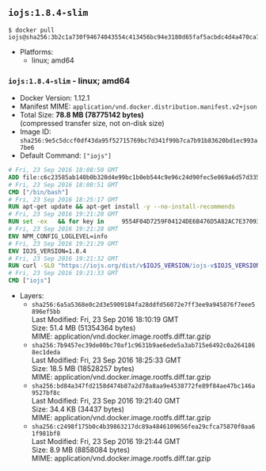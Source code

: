 ## `iojs:1.8.4-slim`

```console
$ docker pull iojs@sha256:3b2c1a730f94674043554c413456bc94e3180d65faf5acbdc4d4a470ca7e44f4
```

-	Platforms:
	-	linux; amd64

### `iojs:1.8.4-slim` - linux; amd64

-	Docker Version: 1.12.1
-	Manifest MIME: `application/vnd.docker.distribution.manifest.v2+json`
-	Total Size: **78.8 MB (78775142 bytes)**  
	(compressed transfer size, not on-disk size)
-	Image ID: `sha256:9e5c5dccf0df43da95f52715769bc7d341f99b7ca7b91b83620bd1ec993a7be6`
-	Default Command: `["iojs"]`

```dockerfile
# Fri, 23 Sep 2016 18:08:50 GMT
ADD file:c6c23585ab140b0b320d4e99bc1b0eb544c9e96c24d90fec5e069a6d57d335ca in / 
# Fri, 23 Sep 2016 18:08:51 GMT
CMD ["/bin/bash"]
# Fri, 23 Sep 2016 18:25:17 GMT
RUN apt-get update && apt-get install -y --no-install-recommends 		ca-certificates 		curl 		wget 	&& rm -rf /var/lib/apt/lists/*
# Fri, 23 Sep 2016 19:21:28 GMT
RUN set -ex   && for key in     9554F04D7259F04124DE6B476D5A82AC7E37093B     94AE36675C464D64BAFA68DD7434390BDBE9B9C5     0034A06D9D9B0064CE8ADF6BF1747F4AD2306D93     FD3A5288F042B6850C66B31F09FE44734EB7990E     71DCFD284A79C3B38668286BC97EC7A07EDE3FC1     DD8F2338BAE7501E3DD5AC78C273792F7D83545D   ; do     gpg --keyserver ha.pool.sks-keyservers.net --recv-keys "$key"   ; done
# Fri, 23 Sep 2016 19:21:28 GMT
ENV NPM_CONFIG_LOGLEVEL=info
# Fri, 23 Sep 2016 19:21:29 GMT
ENV IOJS_VERSION=1.8.4
# Fri, 23 Sep 2016 19:21:32 GMT
RUN curl -SLO "https://iojs.org/dist/v$IOJS_VERSION/iojs-v$IOJS_VERSION-linux-x64.tar.gz"   && curl -SLO "https://iojs.org/dist/v$IOJS_VERSION/SHASUMS256.txt.asc"   && gpg --verify SHASUMS256.txt.asc   && grep " iojs-v$IOJS_VERSION-linux-x64.tar.gz\$" SHASUMS256.txt.asc | sha256sum -c -   && tar -xzf "iojs-v$IOJS_VERSION-linux-x64.tar.gz" -C /usr/local --strip-components=1   && rm "iojs-v$IOJS_VERSION-linux-x64.tar.gz" SHASUMS256.txt.asc
# Fri, 23 Sep 2016 19:21:33 GMT
CMD ["iojs"]
```

-	Layers:
	-	`sha256:6a5a5368e0c2d3e5909184fa28ddfd56072e7ff3ee9a945876f7eee5896ef5bb`  
		Last Modified: Fri, 23 Sep 2016 18:10:19 GMT  
		Size: 51.4 MB (51354364 bytes)  
		MIME: application/vnd.docker.image.rootfs.diff.tar.gzip
	-	`sha256:7b9457ec39de00bc70af1c9631b9ae6ede5a3ab715e6492c0a2641868ec1deda`  
		Last Modified: Fri, 23 Sep 2016 18:25:33 GMT  
		Size: 18.5 MB (18528257 bytes)  
		MIME: application/vnd.docker.image.rootfs.diff.tar.gzip
	-	`sha256:bd84a347fd2158d474b87a2d78a8aa9e4538772fe89f84ae47bc146a9527bf8c`  
		Last Modified: Fri, 23 Sep 2016 19:21:40 GMT  
		Size: 34.4 KB (34437 bytes)  
		MIME: application/vnd.docker.image.rootfs.diff.tar.gzip
	-	`sha256:c2498f175b0c4b39863217dc89a4846109656fea29cfca75870f0aa61f981bf8`  
		Last Modified: Fri, 23 Sep 2016 19:21:44 GMT  
		Size: 8.9 MB (8858084 bytes)  
		MIME: application/vnd.docker.image.rootfs.diff.tar.gzip
